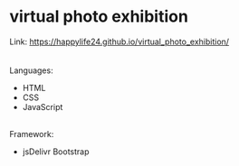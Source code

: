 # virtual photo exhibition


Link:   https://happylife24.github.io/virtual_photo_exhibition/
<br>
<br>
<br>
Languages: 
<ul>
<li>HTML</li>
<li>CSS</li>
<li>JavaScript</li>
</ul>
<br>
Framework:
<br>
<ul>
<li>jsDelivr Bootstrap</li>
</ul>


